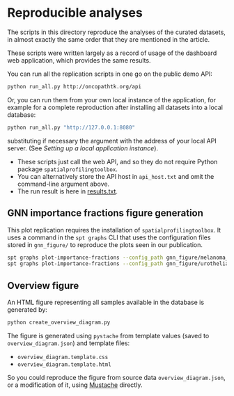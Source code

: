 
# Reproducible analyses

The scripts in this directory reproduce the analyses of the curated datasets, in almost exactly the same order that they are mentioned in the article.

These scripts were written largely as a record of usage of the dashboard web application, which provides the same results.

You can run all the replication scripts in one go on the public demo API:

```sh
python run_all.py http://oncopathtk.org/api
```

Or, you can run them from your own local instance of the application, for example for a complete reproduction after installing all datasets into a local database:

```sh
python run_all.py "http://127.0.0.1:8080"
```

substituting if necessary the argument with the address of your local API server. (See *Setting up a local application instance*).

- These scripts just call the web API, and so they do not require Python package `spatialprofilingtoolbox`.
- You can alternatively store the API host in `api_host.txt` and omit the command-line argument above.
- The run result is here in [results.txt](results.txt).

## GNN importance fractions figure generation

This plot replication requires the installation of `spatialprofilingtoolbox`. It uses a command in the `spt graphs` CLI that uses the configuration files stored in `gnn_figure/` to reproduce the plots seen in our publication.

```bash
spt graphs plot-importance-fractions --config_path gnn_figure/melanoma_intralesional_il2.config --output_filename gnn_figure/melanoma_intralesional_il2.png
spt graphs plot-importance-fractions --config_path gnn_figure/urothelial_ici.config --output_filename gnn_figure/urothelial_ici.png
```

## Overview figure

An HTML figure representing all samples available in the database is generated by:

```bash
python create_overview_diagram.py
```

The figure is generated using `pystache` from template values (saved to `overview_diagram.json`) and template files:
- `overview_diagram.template.css`
- `overview_diagram.template.html`

So you could reproduce the figure from source data `overview_diagram.json`, or a modification of it, using [Mustache](https://github.com/mustache/mustache/) directly.
